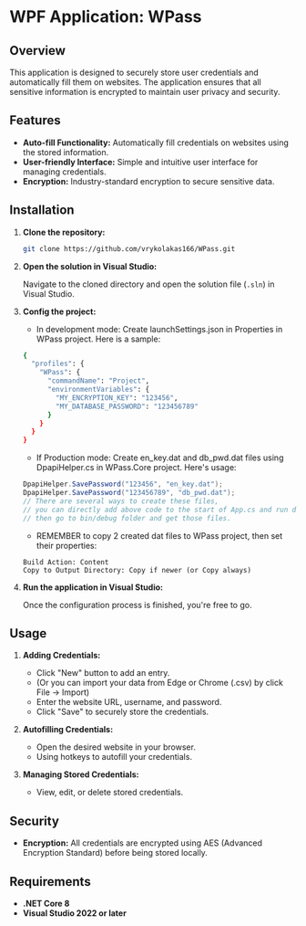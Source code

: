 # WPF Application: WPass

## Overview

This application is designed to securely store user credentials and automatically fill them on websites. The application ensures that all sensitive information is encrypted to maintain user privacy and security.

## Features

- **Auto-fill Functionality:** Automatically fill credentials on websites using the stored information.
- **User-friendly Interface:** Simple and intuitive user interface for managing credentials.
- **Encryption:** Industry-standard encryption to secure sensitive data.

## Installation

1. **Clone the repository:**

    ```bash
    git clone https://github.com/vrykolakas166/WPass.git
    ```

2. **Open the solution in Visual Studio:**

   Navigate to the cloned directory and open the solution file (`.sln`) in Visual Studio.

3. **Config the project:**

   - In development mode: Create launchSettings.json in Properties in WPass project. Here is a sample:
    ```bash
    {
      "profiles": {
        "WPass": {
          "commandName": "Project",
          "environmentVariables": {
            "MY_ENCRYPTION_KEY": "123456",
            "MY_DATABASE_PASSWORD": "123456789"
          }
        }
      }
    }
    ```
   - If Production mode: Create en_key.dat and db_pwd.dat files using DpapiHelper.cs in WPass.Core project. Here's usage:
    ```cs
    DpapiHelper.SavePassword("123456", "en_key.dat");
    DpapiHelper.SavePassword("123456789", "db_pwd.dat");
    // There are several ways to create these files,
    // you can directly add above code to the start of App.cs and run debug for once,
    // then go to bin/debug folder and get those files.
    ```
   - REMEMBER to copy 2 created dat files to WPass project, then set their properties:
    ```Properties
    Build Action: Content
    Copy to Output Directory: Copy if newer (or Copy always)
    ```

5. **Run the application in Visual Studio:**

   Once the configuration process is finished, you're free to go.

## Usage

1. **Adding Credentials:**
   - Click "New" button to add an entry.
   - (Or you can import your data from Edge or Chrome (.csv) by click File -> Import)
   - Enter the website URL, username, and password.
   - Click "Save" to securely store the credentials.

2. **Autofilling Credentials:**
   - Open the desired website in your browser.
   - Using hotkeys to autofill your credentials.

3. **Managing Stored Credentials:**
   - View, edit, or delete stored credentials.

## Security

- **Encryption:** All credentials are encrypted using AES (Advanced Encryption Standard) before being stored locally.

## Requirements

- **.NET Core 8**
- **Visual Studio 2022 or later**
